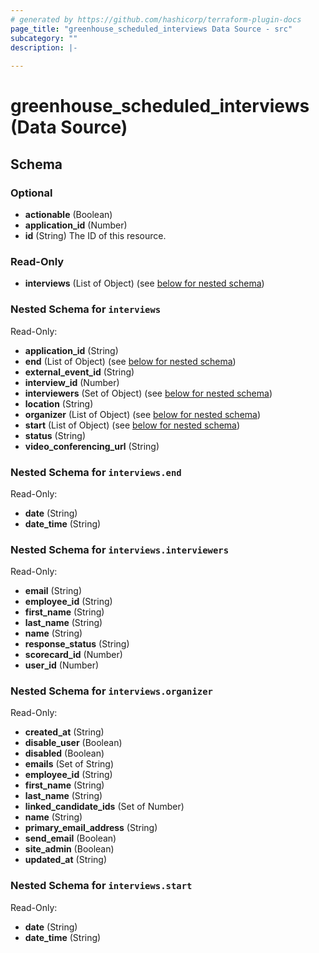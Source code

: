 ```yaml
---
# generated by https://github.com/hashicorp/terraform-plugin-docs
page_title: "greenhouse_scheduled_interviews Data Source - src"
subcategory: ""
description: |-
  
---
```


# greenhouse_scheduled_interviews (Data Source)





<!-- schema generated by tfplugindocs -->
## Schema

### Optional

- **actionable** (Boolean)
- **application_id** (Number)
- **id** (String) The ID of this resource.

### Read-Only

- **interviews** (List of Object) (see [below for nested schema](#nestedatt--interviews))

<a id="nestedatt--interviews"></a>
### Nested Schema for `interviews`

Read-Only:

- **application_id** (String)
- **end** (List of Object) (see [below for nested schema](#nestedobjatt--interviews--end))
- **external_event_id** (String)
- **interview_id** (Number)
- **interviewers** (Set of Object) (see [below for nested schema](#nestedobjatt--interviews--interviewers))
- **location** (String)
- **organizer** (List of Object) (see [below for nested schema](#nestedobjatt--interviews--organizer))
- **start** (List of Object) (see [below for nested schema](#nestedobjatt--interviews--start))
- **status** (String)
- **video_conferencing_url** (String)

<a id="nestedobjatt--interviews--end"></a>
### Nested Schema for `interviews.end`

Read-Only:

- **date** (String)
- **date_time** (String)


<a id="nestedobjatt--interviews--interviewers"></a>
### Nested Schema for `interviews.interviewers`

Read-Only:

- **email** (String)
- **employee_id** (String)
- **first_name** (String)
- **last_name** (String)
- **name** (String)
- **response_status** (String)
- **scorecard_id** (Number)
- **user_id** (Number)


<a id="nestedobjatt--interviews--organizer"></a>
### Nested Schema for `interviews.organizer`

Read-Only:

- **created_at** (String)
- **disable_user** (Boolean)
- **disabled** (Boolean)
- **emails** (Set of String)
- **employee_id** (String)
- **first_name** (String)
- **last_name** (String)
- **linked_candidate_ids** (Set of Number)
- **name** (String)
- **primary_email_address** (String)
- **send_email** (Boolean)
- **site_admin** (Boolean)
- **updated_at** (String)


<a id="nestedobjatt--interviews--start"></a>
### Nested Schema for `interviews.start`

Read-Only:

- **date** (String)
- **date_time** (String)



